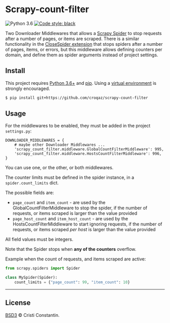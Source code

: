 # Scrapy-count-filter

![Python 3.6](https://img.shields.io/badge/python-3.6-blue.svg) [![Code style: black](https://img.shields.io/badge/code%20style-black-000000.svg)](https://github.com/ambv/black)

Two Downloader Middlewares that allows a [Scrapy Spider](https://scrapy.readthedocs.io/en/latest/topics/spiders.html) to stop requests after a number of pages, or items are scraped.
There is a similar functionality in the [CloseSpider extension](https://scrapy.readthedocs.io/en/latest/topics/extensions.html#module-scrapy.extensions.closespider) that stops spiders after a number of pages, items, or errors, but this middleware allows defining counters per domain, and define them as spider arguments instead of project settings.


## Install

This project requires [Python 3.6+](https://www.python.org/) and [pip](https://pip.pypa.io/). Using a [virtual environment](https://virtualenv.pypa.io/) is strongly encouraged.

```sh
$ pip install git+https://github.com/croqaz/scrapy-count-filter
```


## Usage

For the middlewares to be enabled, they must be added in the project `settings.py`:

```
DOWNLOADER_MIDDLEWARES = {
    # maybe other Downloader Middlewares ...
    'scrapy_count_filter.middleware.GlobalCountFilterMiddleware': 995,
    'scrapy_count_filter.middleware.HostsCountFilterMiddleware': 996,
}
```

You can use one, or the other, or both middlewares.

The counter limits must be defined in the spider instance, in a `spider.count_limits` dict.

The possible fields are:
* `page_count` and `item_count` - are used by the GlobalCountFilterMiddleware to stop the spider, if the number of requests, or items scraped is larger than the value provided
* `page_host_count` and `item_host_count` - are used by the HostsCountFilterMiddleware to start ignoring requests, if the number of requests, or items scraped *per host* is larger than the value provided

All field values must be integers.

Note that the Spider stops when **any of the counters** overflow.


Example when the count of requests, and items scraped are active:

```py
from scrapy.spiders import Spider

class MySpider(Spider):
    count_limits = {"page_count": 99, "item_count": 10}
```

-----

## License

[BSD3](LICENSE) © Cristi Constantin.
